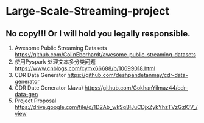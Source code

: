 # Large-Scale-Streaming-project
## No copy!!! Or I will hold you legally responsible.

1. Awesome Public Streaming Datasets
https://github.com/ColinEberhardt/awesome-public-streaming-datasets
2. 使用Pyspark 处理文本多分类问题
https://www.cnblogs.com/cymx66688/p/10699018.html
3. CDR Data Generator
https://github.com/deshpandetanmay/cdr-data-generator
4. CDR Date Generator (Java)
https://github.com/GokhanYilmaz44/cdr-data-gen
5. Project Proposal
https://drive.google.com/file/d/1D2Ab_wkSqBlJuCDjxZykYhzTVzGzlCV_/view

